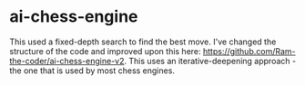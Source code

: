 # ai-chess-engine
This used a fixed-depth search to find the best move. I've changed the structure of the code and improved upon this here: https://github.com/Ram-the-coder/ai-chess-engine-v2. This uses an iterative-deepening approach - the one that is used by most chess engines.
